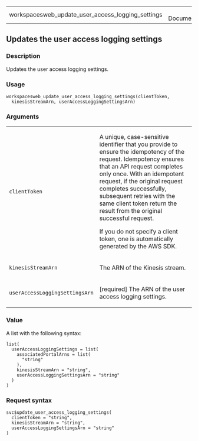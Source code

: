 <table style="width: 100%;">
<tbody>
<tr class="odd">
<td>workspacesweb_update_user_access_logging_settings</td>
<td style="text-align: right;">R Documentation</td>
</tr>
</tbody>
</table>

## Updates the user access logging settings

### Description

Updates the user access logging settings.

### Usage

    workspacesweb_update_user_access_logging_settings(clientToken,
      kinesisStreamArn, userAccessLoggingSettingsArn)

### Arguments

<table>
<colgroup>
<col style="width: 35%" />
<col style="width: 65%" />
</colgroup>
<tbody>
<tr class="odd">
<td><code
id="workspacesweb_update_user_access_logging_settings_:_clientToken">clientToken</code></td>
<td><p>A unique, case-sensitive identifier that you provide to ensure
the idempotency of the request. Idempotency ensures that an API request
completes only once. With an idempotent request, if the original request
completes successfully, subsequent retries with the same client token
return the result from the original successful request.</p>
<p>If you do not specify a client token, one is automatically generated
by the AWS SDK.</p></td>
</tr>
<tr class="even">
<td><code
id="workspacesweb_update_user_access_logging_settings_:_kinesisStreamArn">kinesisStreamArn</code></td>
<td><p>The ARN of the Kinesis stream.</p></td>
</tr>
<tr class="odd">
<td><code
id="workspacesweb_update_user_access_logging_settings_:_userAccessLoggingSettingsArn">userAccessLoggingSettingsArn</code></td>
<td><p>[required] The ARN of the user access logging settings.</p></td>
</tr>
</tbody>
</table>

### Value

A list with the following syntax:

    list(
      userAccessLoggingSettings = list(
        associatedPortalArns = list(
          "string"
        ),
        kinesisStreamArn = "string",
        userAccessLoggingSettingsArn = "string"
      )
    )

### Request syntax

    svc$update_user_access_logging_settings(
      clientToken = "string",
      kinesisStreamArn = "string",
      userAccessLoggingSettingsArn = "string"
    )
